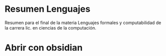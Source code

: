 # Resumen Lenguajes
Resumen para el final de la materia Lenguajes formales y computabilidad de la carrera lic. en ciencias de la computación.

# Abrir con obsidian